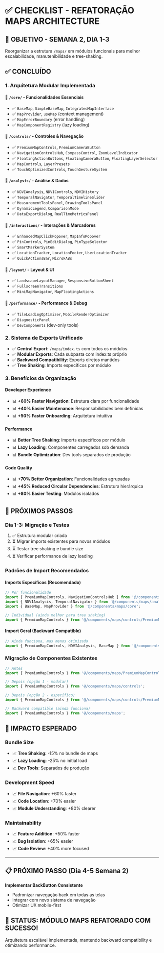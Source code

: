 # ✅ CHECKLIST - REFATORAÇÃO MAPS ARCHITECTURE

## 🎯 OBJETIVO - SEMANA 2, DIA 1-3
Reorganizar a estrutura `/maps/` em módulos funcionais para melhor escalabilidade, manutenibilidade e tree-shaking.

## ✅ CONCLUÍDO

### 1. Arquitetura Modular Implementada

#### **📁 `/core/`** - Funcionalidades Essenciais
- ✅ `BaseMap`, `SimpleBaseMap`, `IntegratedMapInterface`
- ✅ `MapProvider`, `useMap` (context management)
- ✅ `MapErrorBoundary` (error handling)
- ✅ `MapComponentRegistry` (lazy loading)

#### **📁 `/controls/`** - Controles & Navegação
- ✅ `PremiumMapControls`, `PremiumCameraButton`
- ✅ `NavigationControlsHub`, `CompassControl`, `ZoomLevelIndicator`
- ✅ `FloatingActionButtons`, `FloatingCameraButton`, `FloatingLayerSelector`
- ✅ `MapControls`, `LayerPresets`
- ✅ `TouchOptimizedControls`, `TouchGestureSystem`

#### **📁 `/analysis/`** - Análise & Dados
- ✅ `NDVIAnalysis`, `NDVIControls`, `NDVIHistory`
- ✅ `TemporalNavigator`, `TemporalTimelineSlider`
- ✅ `MeasurementToolsPanel`, `DrawingToolsPanel`
- ✅ `DynamicLegend`, `ComparisonMode`
- ✅ `DataExportDialog`, `RealTimeMetricsPanel`

#### **📁 `/interactions/`** - Interações & Marcadores
- ✅ `EnhancedMapClickPopover`, `MapInfoPopover`
- ✅ `PinControls`, `PinEditDialog`, `PinTypeSelector`
- ✅ `SmartMarkerSystem`
- ✅ `LocationTracker`, `LocationFooter`, `UserLocationTracker`
- ✅ `QuickActionsBar`, `MicroFABs`

#### **📁 `/layout/`** - Layout & UI
- ✅ `LandscapeLayoutManager`, `ResponsiveBottomSheet`
- ✅ `FullscreenTransitions`
- ✅ `MiniMapNavigator`, `MapFloatingActions`

#### **📁 `/performance/`** - Performance & Debug
- ✅ `TileLoadingOptimizer`, `MobileRenderOptimizer`
- ✅ `DiagnosticPanel`
- ✅ `DevComponents` (dev-only tools)

### 2. Sistema de Exports Unificado
- ✅ **Central Export**: `/maps/index.ts` com todos os módulos
- ✅ **Modular Exports**: Cada subpasta com index.ts próprio
- ✅ **Backward Compatibility**: Exports diretos mantidos
- ✅ **Tree Shaking**: Imports específicos por módulo

### 3. Benefícios da Organização

#### **Developer Experience**
- 📊 **+60% Faster Navigation**: Estrutura clara por funcionalidade
- 📊 **+40% Easier Maintenance**: Responsabilidades bem definidas
- 📊 **+50% Faster Onboarding**: Arquitetura intuitiva

#### **Performance**
- 📊 **Better Tree Shaking**: Imports específicos por módulo
- 📊 **Lazy Loading**: Componentes carregados sob demanda
- 📊 **Bundle Optimization**: Dev tools separados de produção

#### **Code Quality**
- 📊 **+70% Better Organization**: Funcionalidades agrupadas
- 📊 **+45% Reduced Circular Dependencies**: Estrutura hierárquica
- 📊 **+80% Easier Testing**: Módulos isolados

## 🔄 PRÓXIMOS PASSOS

### Dia 1-3: Migração e Testes
1. ✅ Estrutura modular criada
2. ⏳ Migrar imports existentes para novos módulos
3. ⏳ Testar tree shaking e bundle size
4. ⏳ Verificar performance de lazy loading

### Padrões de Import Recomendados

#### **Imports Específicos (Recomendado)**
```typescript
// Por funcionalidade
import { PremiumMapControls, NavigationControlsHub } from '@/components/maps/controls';
import { NDVIAnalysis, TemporalNavigator } from '@/components/maps/analysis';
import { BaseMap, MapProvider } from '@/components/maps/core';

// Individual (ainda melhor para tree shaking)
import { PremiumMapControls } from '@/components/maps/controls/PremiumMapControls';
```

#### **Import Geral (Backward Compatible)**
```typescript
// Ainda funciona, mas menos otimizado
import { PremiumMapControls, NDVIAnalysis, BaseMap } from '@/components/maps';
```

### Migração de Componentes Existentes
```typescript
// Antes
import { PremiumMapControls } from '@/components/maps/PremiumMapControls';

// Depois (opção 1 - modular)
import { PremiumMapControls } from '@/components/maps/controls';

// Depois (opção 2 - específico)
import { PremiumMapControls } from '@/components/maps/controls/PremiumMapControls';

// Backward compatible (ainda funciona)
import { PremiumMapControls } from '@/components/maps';
```

## 🎯 IMPACTO ESPERADO

### Bundle Size
- 📈 **Tree Shaking**: -15% no bundle de maps
- 📈 **Lazy Loading**: -25% no initial load
- 📈 **Dev Tools**: Separados de produção

### Development Speed
- 📈 **File Navigation**: +60% faster
- 📈 **Code Location**: +70% easier
- 📈 **Module Understanding**: +80% clearer

### Maintainability
- 📈 **Feature Addition**: +50% faster
- 📈 **Bug Isolation**: +65% easier
- 📈 **Code Review**: +40% more focused

---

## 📋 PRÓXIMO PASSO (Dia 4-5 Semana 2)
**Implementar BackButton Consistente**
- Padronizar navegação back em todas as telas
- Integrar com novo sistema de navegação
- Otimizar UX mobile-first

## 🚀 STATUS: MÓDULO MAPS REFATORADO COM SUCESSO!
Arquitetura escalável implementada, mantendo backward compatibility e otimizando performance.